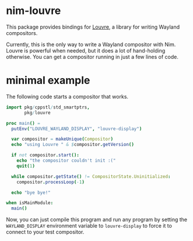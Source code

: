 # nim-louvre
This package provides bindings for [Louvre](https://github.com/CuarzoSoftware/Louvre), a library for writing Wayland compositors.

Currently, this is the only way to write a Wayland compositor with Nim. Louvre is powerful when needed, but it does a lot of hand-holding otherwise. You can get a compositor running in just a few lines of code.

# minimal example
The following code starts a compositor that works.
```nim
import pkg/cppstl/std_smartptrs,
       pkg/louvre

proc main() =
  putEnv("LOUVRE_WAYLAND_DISPLAY", "louvre-display")

  var compositor = makeUnique(Compositor)
  echo "using Louvre " & $compositor.getVersion()

  if not compositor.start():
    echo "the compositor couldn't init :("
    quit(1)

  while compositor.getState() != CompositorState.Uninitialized:
    compositor.processLoop(-1)

  echo "bye bye!"

when isMainModule:
  main()
```

Now, you can just compile this program and run any program by setting the `WAYLAND_DISPLAY` environment variable to `louvre-display` to force it to connect to your test compositor.
